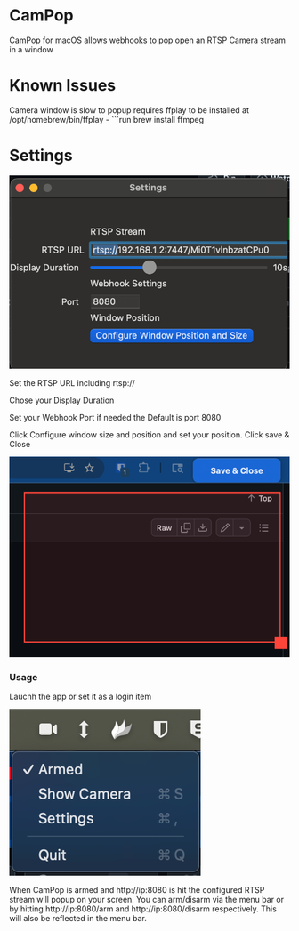 # CamPop
CamPop for macOS allows webhooks to pop open an RTSP Camera stream in a window


# Known Issues
Camera window is slow to popup 
requires ffplay to be installed at /opt/homebrew/bin/ffplay - ```run brew install ffmpeg


# Settings

![Screenshot of Settings Window](settings.png)

Set the RTSP URL including rtsp://

Chose your Display Duration

Set your Webhook Port if needed the Default is port 8080 

Click Configure window size and position and set your position. Click save & Close

![Screenshot of Settings Window](windowsize.png)


### Usage

Laucnh the app or set it as a login item

![Screenshot of Menubar](menubar.png)

When CamPop is armed and http://ip:8080 is hit the configured RTSP stream will popup on your screen. 
You can arm/disarm via the menu bar or by hitting http://ip:8080/arm and http://ip:8080/disarm respectively. This will also be reflected in the menu bar.
